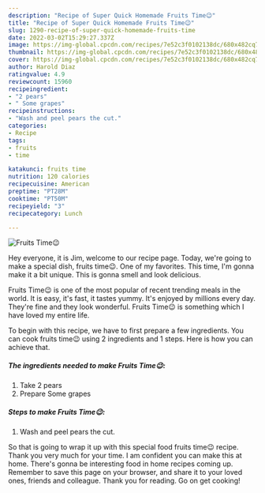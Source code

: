```yaml
---
description: "Recipe of Super Quick Homemade Fruits Time😉"
title: "Recipe of Super Quick Homemade Fruits Time😉"
slug: 1290-recipe-of-super-quick-homemade-fruits-time
date: 2022-03-02T15:29:27.337Z
image: https://img-global.cpcdn.com/recipes/7e52c3f0102138dc/680x482cq70/fruits-time-recipe-main-photo.jpg
thumbnail: https://img-global.cpcdn.com/recipes/7e52c3f0102138dc/680x482cq70/fruits-time-recipe-main-photo.jpg
cover: https://img-global.cpcdn.com/recipes/7e52c3f0102138dc/680x482cq70/fruits-time-recipe-main-photo.jpg
author: Harold Diaz
ratingvalue: 4.9
reviewcount: 15960
recipeingredient:
- "2 pears"
- " Some grapes"
recipeinstructions:
- "Wash and peel pears the cut."
categories:
- Recipe
tags:
- fruits
- time

katakunci: fruits time 
nutrition: 120 calories
recipecuisine: American
preptime: "PT28M"
cooktime: "PT50M"
recipeyield: "3"
recipecategory: Lunch

---
```



![Fruits Time😉](https://img-global.cpcdn.com/recipes/7e52c3f0102138dc/680x482cq70/fruits-time-recipe-main-photo.jpg)

Hey everyone, it is Jim, welcome to our recipe page. Today, we're going to make a special dish, fruits time😉. One of my favorites. This time, I'm gonna make it a bit unique. This is gonna smell and look delicious.

Fruits Time😉 is one of the most popular of recent trending meals in the world. It is easy, it's fast, it tastes yummy. It's enjoyed by millions every day. They're fine and they look wonderful. Fruits Time😉 is something which I have loved my entire life.




To begin with this recipe, we have to first prepare a few ingredients. You can cook fruits time😉 using 2 ingredients and 1 steps. Here is how you can achieve that.

<!--inarticleads1-->

##### The ingredients needed to make Fruits Time😉:

1. Take 2 pears
1. Prepare  Some grapes




<!--inarticleads2-->

##### Steps to make Fruits Time😉:

1. Wash and peel pears the cut.




So that is going to wrap it up with this special food fruits time😉 recipe. Thank you very much for your time. I am confident you can make this at home. There's gonna be interesting food in home recipes coming up. Remember to save this page on your browser, and share it to your loved ones, friends and colleague. Thank you for reading. Go on get cooking!
